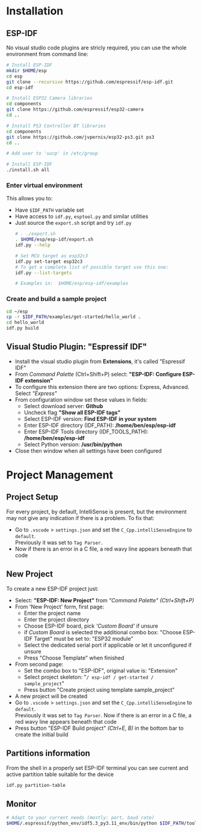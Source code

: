 # Installation
## ESP-IDF
No visual studio code plugins are stricly required, you can use the whole environment from command line:
```sh
# Install ESP-IDF
mkdir $HOME/esp
cd esp
git clone --recursive https://github.com/espressif/esp-idf.git
cd esp-idf

# Install ESP32 Camera libraries
cd components
git clone https://github.com/espressif/esp32-camera
cd ..

# Install PS3 Controller BT libraries
cd components
git clone https://github.com/jvpernis/esp32-ps3.git ps3
cd ..

# Add user to 'uucp' in /etc/group

# Install ESP-IDF
./install.sh all
```

### **Enter virtual environment**
This allows you to:
- Have `$IDF_PATH` variable set
- Have access to `idf.py`, `esptool.py` and similar utilities
- Just source the `export.sh` script and try `idf.py`
  ```sh
  # . ./export.sh
  . $HOME/esp/esp-idf/export.sh
  idf.py --help

  # Set MCU target as esp32c3
  idf.py set-target esp32c3
  # To get a complete list of possible target use this one:
  idf.py --list-targets
  
  # Examples in:  $HOME/esp/esp-idf/examples
  ```

### **Create and build a sample project**
  ```sh
  cd ~/esp
  cp -r $IDF_PATH/examples/get-started/hello_world .
  cd hello_world
  idf.py build
  ```

## Visual Studio Plugin: "Espressif IDF"
- Install the visual studio plugin from **Extensions**, it's called "Espressif IDF"
- From _Command Palette_ (Ctrl+Shift+P) select: **"ESP-IDF: Configure ESP-IDF extension"**
- To configure this extension there are two options: Express, Advanced. Select _"Express"_
- From configuration window set these values in fields:
  - Select download server: **Github**
  - Uncheck flag **"Show all ESP-IDF tags"**
  - Select ESP-IDF version: **Find ESP-IDF in your system**
  - Enter ESP-IDF directory (IDF_PATH): **/home/ben/esp/esp-idf**
  - Enter ESP-IDF Tools directory (IDF_TOOLS_PATH): **/home/ben/esp/esp-idf**
  - Select Python version: **/usr/bin/python**
- Close then window when all settings have been configured

# Project Management
## Project Setup
For every project, by default, IntelliSense is present, but the environment may not give
any indication if there is a problem. To fix that:
- Go to `.vscode` > `settings.json` and set the `C_Cpp.intelliSenseEngine` to `default`.  
  Previously it was set to `Tag Parser.`
- Now if there is an error in a C file, a red wavy line appears beneath that code


## New Project
To create a new ESP-IDF project just:
- Select: **"ESP-IDF: New Project"** from _"Command Palette" (Ctrl+Shift+P)_
- From 'New Project' form, first page:
  - Enter the project name
  - Enter the project directory
  - Choose ESP-IDF board, pick _'Custom Board'_ if unsure
  - if _Custom Board_ is selected the additional combo box: "Choose ESP-IDF Target"
    must be set to: "ESP32 module"
  - Select the dedicated serial port if applicable or let it unconfigured if unsure
  - Press "Choose Template" when finished
- From second page:
  - Set the combo box to "ESP-IDF", original value is: "Extension"
  - Select project skeleton: "`/ esp-idf / get-started / sample_project`"
  - Press button "Create project using template sample_project"
- A new project will be created
- Go to `.vscode` > `settings.json` and set the `C_Cpp.intelliSenseEngine` to `default`.  
  Previously it was set to `Tag Parser`. Now if there is an error in a C file, a red wavy
  line appears beneath that code
- Press button "ESP-IDF Build project" _(Ctrl+E, B)_ in the bottom bar to create the initial build

## Partitions information
From the shell in a properly set ESP-IDF terminal you can see current and active partition table
suitable for the device
```sh
idf.py partition-table
```

## Monitor
```sh
# Adapt to your current needs (mostly: port, baud rate)
$HOME/.espressif/python_env/idf5.3_py3.11_env/bin/python $IDF_PATH/tools/idf_monitor.py -p /dev/ttyACM0 -b 115200
```
